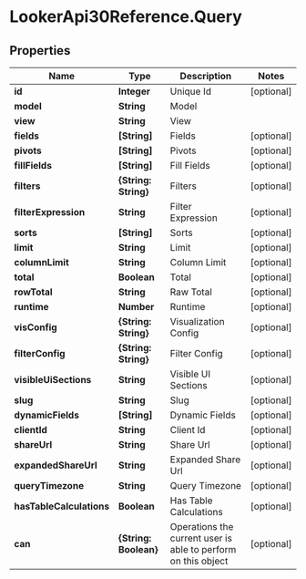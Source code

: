 # LookerApi30Reference.Query

## Properties
Name | Type | Description | Notes
------------ | ------------- | ------------- | -------------
**id** | **Integer** | Unique Id | [optional] 
**model** | **String** | Model | 
**view** | **String** | View | 
**fields** | **[String]** | Fields | [optional] 
**pivots** | **[String]** | Pivots | [optional] 
**fillFields** | **[String]** | Fill Fields | [optional] 
**filters** | **{String: String}** | Filters | [optional] 
**filterExpression** | **String** | Filter Expression | [optional] 
**sorts** | **[String]** | Sorts | [optional] 
**limit** | **String** | Limit | [optional] 
**columnLimit** | **String** | Column Limit | [optional] 
**total** | **Boolean** | Total | [optional] 
**rowTotal** | **String** | Raw Total | [optional] 
**runtime** | **Number** | Runtime | [optional] 
**visConfig** | **{String: String}** | Visualization Config | [optional] 
**filterConfig** | **{String: String}** | Filter Config | [optional] 
**visibleUiSections** | **String** | Visible UI Sections | [optional] 
**slug** | **String** | Slug | [optional] 
**dynamicFields** | **[String]** | Dynamic Fields | [optional] 
**clientId** | **String** | Client Id | [optional] 
**shareUrl** | **String** | Share Url | [optional] 
**expandedShareUrl** | **String** | Expanded Share Url | [optional] 
**queryTimezone** | **String** | Query Timezone | [optional] 
**hasTableCalculations** | **Boolean** | Has Table Calculations | [optional] 
**can** | **{String: Boolean}** | Operations the current user is able to perform on this object | [optional] 


